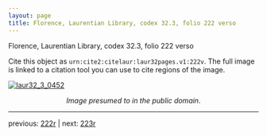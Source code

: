 ```yaml
---
layout: page
title: Florence, Laurentian Library, codex 32.3, folio 222 verso
---
```


Florence, Laurentian Library, codex 32.3, folio 222 verso

Cite this object as `urn:cite2:citelaur:laur32pages.v1:222v`.  The full image is linked to a citation tool you can use to cite regions of the image.

[![laur32_3_0452](http://www.homermultitext.org/iipsrv?IIIF=/project/homer/pyramidal/deepzoom/citelaur/laur32imgs/v1/laur32_3_0452.tif/full/800,/0/default.jpg)](http://www.homermultitext.org/ict2/?urn=urn:cite2:citelaur:laur32imgs.v1:laur32_3_0452) 

<p style="text-align: center; font-style: italic;">Image presumed to in the public domain.</p>

---

previous: [222r](../222r/) | next: [223r](../223r/)